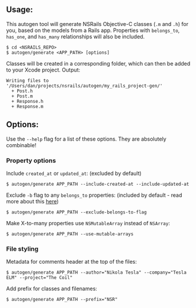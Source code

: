 Usage:
-----------

This autogen tool will generate NSRails Objective-C classes (`.m` and `.h`) for you, based on the models from a Rails app. Properties with `belongs_to`, `has_one`, and `has_many` relationships will also be included.

```
$ cd <NSRAILS_REPO>
$ autogen/generate <APP_PATH> [options]
```

Classes will be created in a corresponding folder, which can then be added to your Xcode project. Output:

```
Writing files to '/Users/dan/projects/nsrails/autogen/my_rails_project-gen/'
  + Post.h
  + Post.m
  + Response.h
  + Response.m
```

Options:
-----------

Use the `--help` flag for a list of these options. They are absolutely combinable!

### Property options

Include `created_at` or `updated_at`: (excluded by default)

```
$ autogen/generate APP_PATH --include-created-at --include-updated-at
```

Exclude `-b` flag to any `belongs_to` properties: (included by default - read more about this [here](https://github.com/dingbat/nsrails/wiki/Property-flags))

```
$ autogen/generate APP_PATH --exclude-belongs-to-flag
```

Make X-to-many properties use `NSMutableArray` instead of `NSArray`:

```
$ autogen/generate APP_PATH --use-mutable-arrays
```

### File styling

Metadata for comments header at the top of the files:

```
$ autogen/generate APP_PATH --author="Nikola Tesla" --company="Tesla ELM" --project="The Coil"
```

Add prefix for classes and filenames:

```
$ autogen/generate APP_PATH --prefix="NSR"
```
